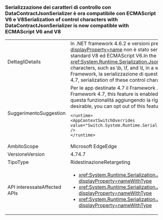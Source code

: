 ### <a name="serialization-of-control-characters-with-datacontractjsonserializer-is-now-compatible-with-ecmascript-v6-and-v8"></a><span data-ttu-id="41acd-101">Serializzazione dei caratteri di controllo con DataContractJsonSerializer è ora compatibile con ECMAScript V6 e V8</span><span class="sxs-lookup"><span data-stu-id="41acd-101">Serialization of control characters with DataContractJsonSerializer is now compatible with ECMAScript V6 and V8</span></span>

|   |   |
|---|---|
|<span data-ttu-id="41acd-102">Dettagli</span><span class="sxs-lookup"><span data-stu-id="41acd-102">Details</span></span>|<span data-ttu-id="41acd-103">In .NET framework 4.6.2 e versioni precedenti, il <xref:System.Runtime.Serialization.Json.DataContractJsonSerializer?displayProperty=name> non è stato serializzato alcuni caratteri di controllo speciali, ad esempio \b \f e \t, in modo compatibile con gli standard V8 ed ECMAScript V6.</span><span class="sxs-lookup"><span data-stu-id="41acd-103">In the .NET framework 4.6.2 and earlier versions, the <xref:System.Runtime.Serialization.Json.DataContractJsonSerializer?displayProperty=name> did not serialize some special control characters, such as \b, \f, and \t, in a way that was compatible with the ECMAScript V6 and V8 standards.</span></span> <span data-ttu-id="41acd-104">A partire dal 4.7 di .NET Framework, la serializzazione di questi caratteri di controllo è compatibile con ECMAScript V6 e V8.</span><span class="sxs-lookup"><span data-stu-id="41acd-104">Starting with the .NET Framework 4.7, serialization of these control characters is compatible with ECMAScript V6 and V8.</span></span>|
|<span data-ttu-id="41acd-105">Suggerimento</span><span class="sxs-lookup"><span data-stu-id="41acd-105">Suggestion</span></span>|<span data-ttu-id="41acd-106">Per le app destinate 4.7 il Framework .NET, questa funzionalità è abilitata per impostazione predefinita.</span><span class="sxs-lookup"><span data-stu-id="41acd-106">For apps that target the .NET Framework 4.7, this feature is enabled by default.</span></span> <span data-ttu-id="41acd-107">Se questo comportamento non è opportuno, è possibile rifiutare esplicitamente questa funzionalità aggiungendo la riga seguente alla sezione <code>&lt;runtime&gt;</code> del file app.config o web.config:</span><span class="sxs-lookup"><span data-stu-id="41acd-107">If this behavior is not desirable, you can opt out of this feature by adding the following line to the <code>&lt;runtime&gt;</code> section of the app.config or web.config file:</span></span><pre><code class="language-xml">&lt;runtime&gt;&#13;&#10;&lt;AppContextSwitchOverrides value=&quot;Switch.System.Runtime.Serialization.DoNotUseECMAScriptV6EscapeControlCharacter=false&quot; /&gt;&#13;&#10;&lt;/runtime&gt;&#13;&#10;</code></pre>|
|<span data-ttu-id="41acd-108">Ambito</span><span class="sxs-lookup"><span data-stu-id="41acd-108">Scope</span></span>|<span data-ttu-id="41acd-109">Microsoft Edge</span><span class="sxs-lookup"><span data-stu-id="41acd-109">Edge</span></span>|
|<span data-ttu-id="41acd-110">Versione</span><span class="sxs-lookup"><span data-stu-id="41acd-110">Version</span></span>|<span data-ttu-id="41acd-111">4.7</span><span class="sxs-lookup"><span data-stu-id="41acd-111">4.7</span></span>|
|<span data-ttu-id="41acd-112">Tipo</span><span class="sxs-lookup"><span data-stu-id="41acd-112">Type</span></span>|<span data-ttu-id="41acd-113">Ridestinazione</span><span class="sxs-lookup"><span data-stu-id="41acd-113">Retargeting</span></span>|
|<span data-ttu-id="41acd-114">API interessate</span><span class="sxs-lookup"><span data-stu-id="41acd-114">Affected APIs</span></span>|<ul><li><xref:System.Runtime.Serialization.Json.DataContractJsonSerializer.WriteObject(System.IO.Stream,System.Object)?displayProperty=nameWithType></li><li><xref:System.Runtime.Serialization.Json.DataContractJsonSerializer.WriteObject(System.Xml.XmlDictionaryWriter,System.Object)?displayProperty=nameWithType></li><li><xref:System.Runtime.Serialization.Json.DataContractJsonSerializer.WriteObject(System.Xml.XmlWriter,System.Object)?displayProperty=nameWithType></li></ul>|

